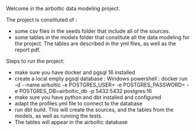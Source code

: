 Welcome in the airboltic data modeling project. 

The project is constituted of : 
- some csv files in the seeds folder that include all of the sources.
- some tables in the models folder that constitute all the data modeling for the project. The tables are described in the yml files, as well as the report pdf.

Steps to run the project:
- make sure you have docker and pgsql 16 installed
- create a local empty pgsql database : Windows powershell : docker run -d --name airboltic -e POSTGRES_USER=<user> -e POSTGRES_PASSWORD=<password> -e POSTGRES_DB=airboltic_db -p 5432:5432 postgres:16
- make sure you have python and dbt installed and configured
- adapt the profiles.yml file to connect to the database
- run dbt build. This will create the sources, and the tables from the models, as well as running the tests.
- The tables will appear in the airboltic database
